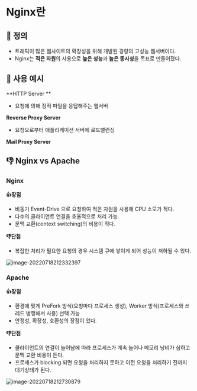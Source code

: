 # Nginx란

## 📌 정의

+ 트래픽이 많은 웹사이트의 확장성을 위해 개발된 경량의 고성능 웹서버이다.
+ Nginx는 **적은 자원**의 사용으로 **높은 성능**과 **높은 동시성**을 목표로 만들어졌다.



## 🙌 사용 예시

**HTTP Server **

+ 요청에 의해 정적 파일을 응답해주는 웹서버

**Reverse Proxy Server**

+ 요청으로부터 애플리케이션 서버에 로드밸런싱

**Mail Proxy Server**



## 👎 Nginx vs Apache

### Nginx

**👍장점**

- 비동기 Event-Drive 으로 요청하여 적은 자원을 사용해 CPU 소모가 적다.
- 다수의 클라이언트 연결을 효율적으로 처리 가능.
- 문맥 교환(context switching)의 비용이 적다.

**👎단점**

+ 복잡한 처리가 필요한 요청의 경우 시스템 큐에 쌓이게 되어 성능이 저하될 수 있다.

![image-20220718212332397](C:\Users\user\AppData\Roaming\Typora\typora-user-images\image-20220718212332397.png)

### Apache

**👍장점**

+ 환경에 맞게 PreFork 방식(요청마다 프로세스 생성), Worker 방식(프로세스와 쓰레드 병행해서 사용) 선택 가능
+ 안정성, 확장성, 호환성의 장점이 있다.

**👎단점**

+ 클라이언트의 연결이 늘어남에 따라 프로세스가 계속 늘어나 메모리 낭비가 심하고 문맥 교환 비용이 든다.
+ 프로세스가 blocking 되면 요청을 처리하지 못하고 이전 요청을 처리하기 전까지 대기상태가 된다.

![image-20220718212730879](C:\Users\user\AppData\Roaming\Typora\typora-user-images\image-20220718212730879.png)